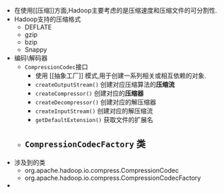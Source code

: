 - 在使用[[压缩]]方面,Hadoop主要考虑的是压缩速度和压缩文件的可分割性.
- Hadoop支持的压缩格式
	- DEFLATE
	- gzip
	- bzip
	- Snappy
- 编码\解码器
	- `CompressionCodec`接口
		- 使用 [[抽象工厂]] 模式,用于创建一系列相关或相互依赖的对象.
		- `createOutputStream()` 创建对应压缩算法的**压缩流**
		- `createCompressor()` 创建对应的**压缩器**
		- `createDecompressor()` 创建对应的解压缩器
		- `createInputStream()` 创建对应的解压缩流
		- `getDefaultExtension()` 获取文件的扩展名
	- `CompressionCodecFactory` 类
		-
- 涉及到的类
	- org.apache.hadoop.io.compress.CompressionCodec
	- org.apache.hadoop.io.compress.CompressionCodecFactory
-